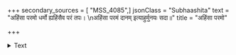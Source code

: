 +++
secondary_sources = [ "MSS_4085",]
jsonClass = "Subhaashita"
text = "अहिंसा परमो धर्मो ह्यहिंसैव परं तपः।  \nअहिंसा परमं दानम् इत्याहुर्मुनयः सदा॥"
title = "अहिंसा परमो"

+++

<details><summary>Text</summary>

अहिंसा परमो धर्मो ह्यहिंसैव परं तपः।  
अहिंसा परमं दानम् इत्याहुर्मुनयः सदा॥
</details>
